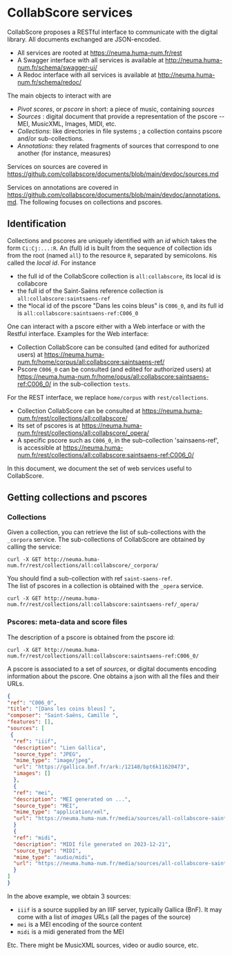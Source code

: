 # CollabScore services

CollabScore proposes a RESTful interface to communicate with the digital library. 
All documents exchanged are JSON-encoded.  
  - All services are rooted at https://neuma.huma-num.fr/rest
  - A Swagger interface with all services is available at http://neuma.huma-num.fr/schema/swagger-ui/
  - A Redoc interface with all services is available at http://neuma.huma-num.fr/schema/redoc/

The main objects to interact with are

 - *Pivot scores*, or *pscore* in short: a piece of music, containing *sources*
 - *Sources* : digital document that provide a representation of the pscore -- MEI, MusicXML, Images, MIDI, etc.
 - *Collections*: like directories in file systems ; a collection contains pscore and/or sub-collections.
 - *Annotations*: they related fragments of sources that correspond to one another (for instance, measures)

Services on sources are covered in https://github.com/collabscore/documents/blob/main/devdoc/sources.md

Services on annotations are covered in https://github.com/collabscore/documents/blob/main/devdoc/annotations.md. The following focuses on collections and pscores.

## Identification

Collections and pscores are uniquely identified with an *id* which takes the form ``Ci:Cj:...:R``.
An (full) id is built from the sequence of collection ids from the root (named ``all``) to the resource ``R``, 
separated by semicolons. ``R``is called the *local id*. For instance 

 - the full id of the CollabScore collection  is ``all:collabscore``, its local id is collabcore
 - the full id of the Saint-Saëns reference collection  is ``all:collabscore:saintsaens-ref``
 - the *local id of the pscore "Dans les coins bleus" is ``C006_0``, and its
   full id   is ``all:collabscore:saintsaens-ref:C006_0``

One can interact with a pscore either with a Web interface or with the Restful interface. Examples for the Web interface:

 - Collection CollabScore can be consulted (and edited for authorized users) at https://neuma.huma-num.fr/home/corpus/all:collabscore:saintsaens-ref/
 - Pscore ``C006_0`` can be consulted (and edited for authorized users) at https://neuma.huma-num.fr/home/opus/all:collabscore:saintsaens-ref:C006_0/ in the sub-collection ``tests``.

For the REST interface, we replace ``home/corpus`` with ``rest/collections``. 

 - Collection CollabScore can be consulted at https://neuma.huma-num.fr/rest/collections/all:collabscore/
 - Its set of pscores is at https://neuma.huma-num.fr/rest/collections/all:collabscore/_opera/
 - A specific pscore such as ``C006_0``, in the sub-collection 'sainsaens-ref', is accessible  at https://neuma.huma-num.fr/rest/collections/all:collabscore:saintsaens-ref:C006_0/

In this document, we document the set of web services useful to CollabScore. 

## Getting collections and pscores

### Collections

Given a collection, you can retrieve the list of sub-collections with the ``_corpora``
service. The sub-collections of CollabScore are obtained by calling the service:

```
curl -X GET http://neuma.huma-num.fr/rest/collections/all:collabscore/_corpora/
```
You should find a sub-collection with  ref ``saint-saens-ref``.  
The list of pscores in a collection is obtained with the ``_opera`` service.

```
curl -X GET http://neuma.huma-num.fr/rest/collections/all:collabscore:saintsaens-ref/_opera/
```

### Pscores: meta-data and score files

The description of a pscore is obtained from the pscore id:

```
curl -X GET http://neuma.huma-num.fr/rest/collections/all:collabscore:saintsaens-ref:C006_0/
```

A pscore is associated  to a set of *sources*, or digital documents encoding information about the pscore.
One obtains a json with all the files and their URLs.

```json
{
"ref": "C006_0",
"title": "[Dans les coins bleus] ",
"composer": "Saint-Saëns, Camille ",
"features": [],
"sources": [
 {
  "ref": "iiif",
  "description": "Lien Gallica",
  "source_type": "JPEG",
  "mime_type": "image/jpeg",
  "url": "https://gallica.bnf.fr/ark:/12148/bpt6k11620473",
  "images": []
  },
  {
  "ref": "mei",
  "description": "MEI generated on ...",
  "source_type": "MEI",
  "mime_type": "application/xml",
  "url": "https://neuma.huma-num.fr/media/sources/all-collabscore-saintsaens-ref-C006_0/C006_0.mei"
  }
  {
  "ref": "midi",
  "description": "MIDI file generated on 2023-12-21",
  "source_type": "MIDI",
  "mime_type": "audio/midi",
  "url": "https://neuma.huma-num.fr/media/sources/all-collabscore-saintsaens-ref-C006_0/score.midi"
  }
]
}
```

In the above example, we obtain 3 sources:
  - ``iiif`` is a source supplied by an IIIF server, typically Gallica (BnF). It may come
     with a list of *images* URLs (all the pages of the source)
  - ``mei`` is a MEI encoding of the source content
  - ``midi`` is a midi generated from the MEI

Etc. There might be MusicXML sources, video or audio source, etc. 
